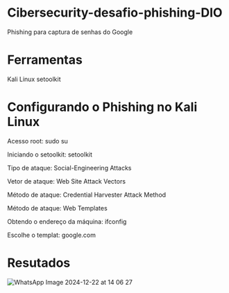 # Cibersecurity-desafio-phishing-DIO
Phishing para captura de senhas do Google

# Ferramentas
Kali Linux
setoolkit

# Configurando o Phishing no Kali Linux

Acesso root: sudo su

Iniciando o setoolkit: setoolkit

Tipo de ataque: Social-Engineering Attacks

Vetor de ataque: Web Site Attack Vectors

Método de ataque: Credential Harvester Attack Method 

Método de ataque: Web Templates

Obtendo o endereço da máquina: ifconfig

Escolhe o templat: google.com

# Resutados
![WhatsApp Image 2024-12-22 at 14 06 27](https://github.com/user-attachments/assets/1a1430a7-13b0-4034-8079-f5f8a3a24c4c)
